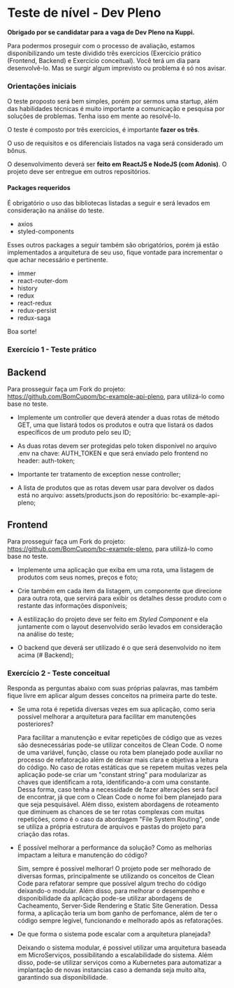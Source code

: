 # Teste de nível - Dev Pleno

**Obrigado por se candidatar para a vaga de Dev Pleno na Kuppi.**

Para podermos proseguir com o processo de avaliação, estamos disponibilizando um teste dividido três exercícios (Exercício prático (Frontend, Backend) e Exercício conceitual). Você terá um dia para desenvolvê-lo. Mas se surgir algum imprevisto ou problema é só nos avisar.

### **Orientações iniciais**

O teste proposto será bem simples, porém por sermos uma startup, além das habilidades técnicas é muito importante a comunicação e pesquisa por soluções de problemas. Tenha isso em mente ao resolvê-lo.

O teste é composto por três exercicios, é importante **fazer os três**.

O uso de requisitos e os diferenciais listados na vaga será considerado um bônus.

O desenvolvimento deverá ser **feito em ReactJS e NodeJS (com Adonis)**. O projeto deve ser entregue em outros repositórios.

#### **Packages requeridos**

É obrigatório o uso das bibliotecas listadas a seguir e será levados em consideração na análise do teste.

- axios
- styled-components

Esses outros packages a seguir também são obrigatórios, porém já estão implementados a arquitetura de seu uso, fique vontade para incrementar o que achar necessário e pertinente.

- immer
- react-router-dom
- history
- redux
- react-redux
- redux-persist
- redux-saga

Boa sorte!

### **Exercício 1 - Teste prático**

## Backend

Para prosseguir faça um Fork do projeto: https://github.com/BomCupom/bc-example-api-pleno, para utilizá-lo como base no teste.

- Implemente um controller que deverá atender a duas rotas de método GET, uma que listará todos os produtos e outra que listará os dados específicos de um produto pelo seu ID;

- As duas rotas devem ser protegidas pelo token disponível no arquivo .env na chave: AUTH_TOKEN e que será enviado pelo frontend no header: auth-token;

- Importante ter tratamento de exception nesse controller;

- A lista de produtos que as rotas devem usar para devolver os dados está no arquivo: assets/products.json do repositório: bc-example-api-pleno;

## Frontend

Para prosseguir faça um Fork do projeto: https://github.com/BomCupom/bc-example-pleno, para utilizá-lo como base no teste.

- Implemente uma aplicação que exiba em uma rota, uma listagem de produtos com seus nomes, preços e foto;

- Crie também em cada item da listagem, um componente que direcione para outra rota, que servirá para exibir os detalhes desse produto com o restante das informações disponíveis;

- A estilização do projeto deve ser feito em *Styled Component* e ela juntamente com o layout desenvolvido serão levados em consideração na análise do teste;

- O backend que deverá ser utilizado é o que será desenvolvido no item acima (# Backend);


### **Exercício 2 - Teste conceitual**

Responda as perguntas abaixo com suas próprias palavras, mas também fique livre em aplicar algum desses conceitos na primeira parte do teste.

- Se uma rota é repetida diversas vezes em sua aplicação, como seria possível melhorar a arquitetura para facilitar em manutenções posteriores?

  Para facilitar a manutenção e evitar repetições de código que as vezes são desnecessárias pode-se utilizar conceitos de Clean Code. O nome de uma variável, função, classe ou rota bem planejado pode auxiliar no processo de refatoração além de deixar mais clara e objetiva a leitura do código. No caso de rotas estáticas que se repetem muitas vezes pela aplicação pode-se criar um "constant string" para modularizar as chaves que identificam a rota, identificando-a com uma constante. Dessa forma, caso tenha a necessidade de fazer alterações será facil de encontrar, já que com o Clean Code o nome foi bem planejado para que seja pesquisável. Além disso, existem abordagens de roteamento que diminuem as chances de se ter rotas complexas com muitas repetições, como é o caso da abordagem "File System Routing", onde se utiliza a própria estrutura de arquivos e pastas do projeto para criação das rotas.

- É possível melhorar a performance da solução? Como as melhorias impactam a leitura e manutenção do código?

  Sim, sempre é possivel melhorar! O projeto pode ser melhorado de diversas formas, principalmente se utilizando os conceitos de Clean Code para refatorar sempre que possível algum trecho do código deixando-o modular. Além disso, para melhorar o desempenho e disponibilidade da aplicação pode-se utilizar abordagens de Cacheamento, Server-Side Rendering e Static Site Generation. Dessa forma, a aplicação teria um bom ganho de perfomance, além de ter o código sempre legível, funcionando e melhorado após as refatorações.

- De que forma o sistema pode escalar com a arquitetura planejada?

  Deixando o sistema modular, é possivel utilizar uma arquitetura baseada em MicroServiços, possibilitando a escalabilidade do sistema. Além disso, pode-se utilizar serviços como a Kubernetes para automatizar a implantação de novas instancias caso a demanda seja muito alta, garantindo sua disponibilidade.
